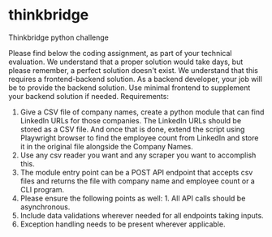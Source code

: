 # thinkbridge
Thinkbridge python challenge

Please find below the coding assignment, as part of your technical evaluation. We understand that a proper solution would take days, but please remember, a perfect solution doesn't exist.
We understand that this requires a frontend-backend solution. As a backend developer, your job will be to provide the backend solution. Use minimal frontend to supplement your backend solution if needed.
Requirements:
1. Give a CSV file of company names, create a python module that can find LinkedIn URLs for those companies. The LinkedIn URLs should be stored as a CSV file. And once that is done, extend the script using Playwright browser to find the employee count from LinkedIn and store it in the original file alongside the Company Names.
1. Use any csv reader you want and any scraper you want to accomplish this.
2. The module entry point can be a POST API endpoint that accepts csv files and returns the file with company name and employee count or a CLI program.
2. Please ensure the following points as well: 1. All API calls should be asynchronous.
2. Include data validations wherever needed for all endpoints taking
inputs.
3. Exception handling needs to be present wherever applicable.
